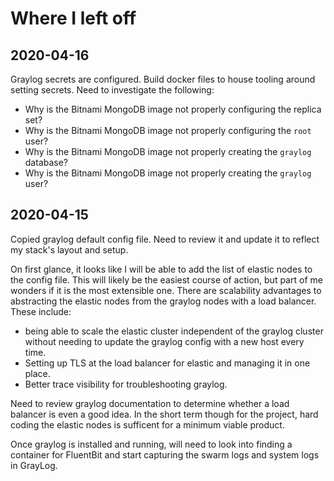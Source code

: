 # Where I left off
## 2020-04-16

Graylog secrets are configured.  Build docker files to house tooling around
setting secrets.  Need to investigate the following:

* Why is the Bitnami MongoDB image not properly configuring the replica set?
* Why is the Bitnami MongoDB image not properly configuring the `root` user?
* Why is the Bitnami MongoDB image not properly creating the `graylog` database?
* Why is the Bitnami MongoDB image not properly creating the `graylog` user?



## 2020-04-15

Copied graylog default config file.  Need to review it and update it to reflect
my stack's layout and setup.

On first glance, it looks like I will be able to add the list of elastic nodes
to the config file.  This will likely be the easiest course of action, but part
of me wonders if it is the most extensible one.  There are scalability advantages
to abstracting the elastic nodes from the graylog nodes with a load balancer.
These include:

* being able to scale the elastic cluster independent of the graylog cluster
  without needing to update the graylog config with a new host every time.
* Setting up TLS at the load balancer for elastic and managing it in one place.
* Better trace visibility for troubleshooting graylog.

Need to review graylog documentation to determine whether a load balancer is
even a good idea.  In the short term though for the project, hard coding the
elastic nodes is sufficent for a minimum viable product.

Once graylog is installed and running, will need to look into finding a container
for FluentBit and start capturing the swarm logs and system logs in GrayLog.